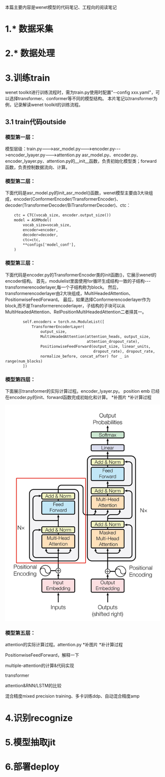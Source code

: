 本篇主要内容是wenet模型的代码笔记、工程向的阅读笔记

# 1.* 数据采集

# 2.* 数据处理

# 3.训练train

wenet toolkit进行训练流程时，需为train.py使用时配置"--config xxx.yaml"，可以选择transformer、conformer等不同的模型结构。
本片笔记以transformer为例，记录解读wenet toolkit的训练流程。


## 3.1 train代码outside

### 模型第一层：
模型层级：train.py--->asr_model.py--->encoder.py--->encoder_lyayer.py--->attention.py
asr_model.py、encoder.py、encoder_lyayer.py、attention.py的__init__函数，负责初始化模型类；forward函数，负责控制数据流向、计算。
### 模型第二层：
下面代码是asr_model.py的init_asr_model()函数，wenet模型主要由3大块组成，encoder(ConformerEncoder/TransformerEncoder)、decoder(TransformerDecoder/BiTransformerDecoder)、ctc：
```
    ctc = CTC(vocab_size, encoder.output_size())
    model = ASRModel(
        vocab_size=vocab_size,
        encoder=encoder,
        decoder=decoder,
        ctc=ctc,
        **configs['model_conf'],
    )
```
### 模型第三层：
下面代码是encoder.py的TransformerEncoder类的init函数()，它展示wenet的encoder结构。
首先，modulelist里面使用for循环生成结构一致的子结构---transformerencoderlayer,每一个子结构称为block。
然后，transformerencoderlayer由2大块组成，MultiHeadedAttention、PositionwiseFeedForward。
最后，如果选择Conformerencoderlayer作为block,而不是Transformerencoderlayer，子结构的子块可以从MultiHeadedAttention、RelPositionMultiHeadedAttention二者择其一。
```
        self.encoders = torch.nn.ModuleList([
            TransformerEncoderLayer(
                output_size,
                MultiHeadedAttention(attention_heads, output_size,
                                     attention_dropout_rate),
                PositionwiseFeedForward(output_size, linear_units,
                                        dropout_rate), dropout_rate,
                normalize_before, concat_after) for _ in range(num_blocks)
        ])
```

### 模型第四层：
下面展示transformer的实际计算过程。encoder_lyayer.py。
position emb 已经在encoder.py的init、forward函数完成初始化和计算。
*补图片
*补计算过程

![transformer](https://github.com/woqulrlr/wenet-learning/blob/main/transformer.jpg)

### 模型第五层：
attention的实际计算过程。attention.py
*补图片
*补计算过程

PositionwiseFeedForward，解释一下




multiple-attention的计算&代码实现

transformer

attention&RNN/LSTM的比较

混合精度mixed precision training、多卡训练ddp、自动混合精度amp




# 4.识别recognize

# 5.模型抽取jit

# 6.部署deploy
